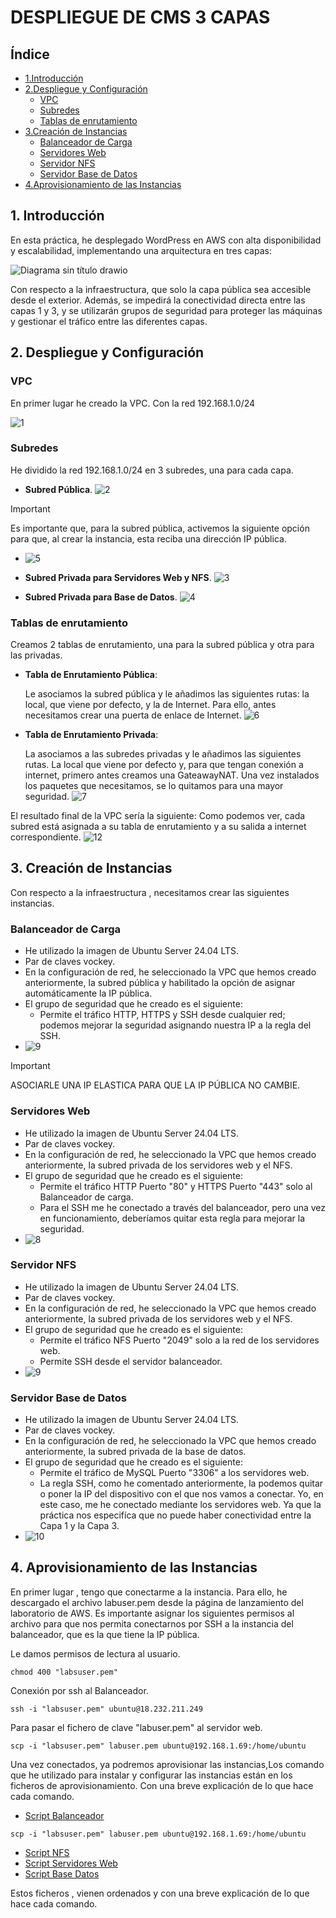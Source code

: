 # DESPLIEGUE DE CMS 3 CAPAS
## Índice
- [1.Introducción](#1.-introducción)
- [2.Despliegue y Configuración](#2.-despliegue-y-configuración)
  - [VPC](#vpc)
  - [Subredes](#subredes)
  - [Tablas de enrutamiento](#tablas-de-enrutamiento)
- [3.Creación de Instancias](#3.Creación-de-Instancias)
    - [Balanceador de Carga](#balanceador-de-carga)
    - [Servidores Web](#servidores-web)
    - [Servidor NFS](#servidor-nfs)
    - [Servidor Base de Datos](#servidor-base-de-datos)
- [4.Aprovisionamiento de las Instancias](#4.-Aprovisionamiento-de-las-Instancias)

## 1. Introducción
En esta práctica, he desplegado WordPress en AWS con alta disponibilidad y escalabilidad, implementando una arquitectura en tres capas:

![Diagrama sin título drawio](https://github.com/user-attachments/assets/5579930a-64b2-4dcd-8a3b-2728d578b601)

Con respecto a la infraestructura, que solo la capa pública sea accesible desde el exterior. Además, se impedirá la conectividad directa entre las capas 1 y 3, y se utilizarán grupos de seguridad para proteger las máquinas y gestionar el tráfico entre las diferentes capas.

## 2. Despliegue y Configuración

### VPC
En primer lugar he creado la VPC. Con la red 192.168.1.0/24

![1](https://github.com/user-attachments/assets/83229e7d-bc96-4ed9-93bd-eb05b4079127)

### Subredes
He dividido la red 192.168.1.0/24 en 3 subredes, una para cada capa.
* **Subred Pública**.
![2](https://github.com/user-attachments/assets/0a33a75a-618a-422f-97bc-19de53c3e03b)

> [!IMPORTANT]
> Es importante que, para la subred pública, activemos la siguiente opción para que, al crear la instancia, esta reciba una dirección IP pública.

* ![5](https://github.com/user-attachments/assets/d19378e0-d232-4bdb-ae86-d1cbdfaa71bd)

* **Subred Privada para Servidores Web y NFS**.
![3](https://github.com/user-attachments/assets/145271ac-1950-40c4-a008-7e914b06d838)

* **Subred Privada para Base de Datos**.
![4](https://github.com/user-attachments/assets/4d28a357-ab87-4a9c-a3cd-4e5b5a95c2d6)

### Tablas de enrutamiento
Creamos 2 tablas de enrutamiento, una para la subred pública y otra para las privadas.

* **Tabla de Enrutamiento Pública**:
  
  Le asociamos la subred pública y le añadimos las siguientes rutas: la local, que viene por defecto, y la de Internet. Para ello, antes necesitamos crear una puerta de enlace de Internet.
  ![6](https://github.com/user-attachments/assets/ffa1d6dc-a7aa-43e4-a257-11652da05f24)
  
* **Tabla de Enrutamiento Privada**:
  
  La asociamos a las subredes privadas y le añadimos las siguientes rutas. La local que viene por defecto y, para que tengan conexión a internet, primero antes creamos una GateawayNAT. Una vez instalados los paquetes que necesitamos, se lo quitamos para una mayor seguridad.
  ![7](https://github.com/user-attachments/assets/9f7f3315-d39a-435e-979c-bcdaacd4d7ad)

El resultado final de la VPC sería la siguiente:
Como podemos ver, cada subred está asignada a su tabla de enrutamiento y a su salida a internet correspondiente.
![12](https://github.com/user-attachments/assets/deef59b0-6d52-4674-b29d-ab887b3588f2)

## 3. Creación de Instancias
Con respecto a la infraestructura , necesitamos crear las siguientes instancias.

### Balanceador de Carga
  * He utilizado la imagen de Ubuntu Server 24.04 LTS.
  * Par de claves vockey.
  * En la configuración de red, he seleccionado la VPC que hemos creado anteriormente, la subred pública y habilitado la opción de asignar automáticamente la IP pública.
  * El grupo de seguridad que he creado es el siguiente:
    * Permite el tráfico HTTP, HTTPS y SSH desde cualquier red; podemos mejorar la seguridad asignando nuestra IP a la regla del SSH.
  * ![9](https://github.com/user-attachments/assets/6ccce951-67c8-464f-95f6-4d52ff178e65)

> [!IMPORTANT]
> ASOCIARLE UNA IP ELASTICA PARA QUE LA IP PÚBLICA NO CAMBIE.

### Servidores Web
  * He utilizado la imagen de Ubuntu Server 24.04 LTS.
  * Par de claves vockey.
  * En la configuración de red, he seleccionado la VPC que hemos creado anteriormente, la subred privada de los servidores web y el NFS.
  * El grupo de seguridad que he creado es el siguiente:
    * Permite el tráfico HTTP Puerto "80" y HTTPS Puerto "443" solo al Balanceador de carga.
    * Para el SSH me he conectado a través del balanceador, pero una vez en funcionamiento, deberíamos quitar esta regla para mejorar la seguridad.
  * ![8](https://github.com/user-attachments/assets/6dff5aaf-3aef-4dcf-9301-c67396d396c6)

### Servidor NFS
  * He utilizado la imagen de Ubuntu Server 24.04 LTS.
  * Par de claves vockey.
  * En la configuración de red, he seleccionado la VPC que hemos creado anteriormente, la subred privada de los servidores web y el NFS.
  * El grupo de seguridad que he creado es el siguiente:
    * Permite el tráfico NFS Puerto "2049" solo a la red de los servidores web.
    * Permite SSH desde el servidor balanceador.
  * ![9](https://github.com/user-attachments/assets/d412ab3a-d7fc-431b-9111-6ea1bf3a3053)

### Servidor Base de Datos
  * He utilizado la imagen de Ubuntu Server 24.04 LTS.
  * Par de claves vockey.
  * En la configuración de red, he seleccionado la VPC que hemos creado anteriormente, la subred privada de la base de datos.
  * El grupo de seguridad que he creado es el siguiente:
    * Permite el tráfico de MySQL Puerto "3306" a los servidores web.
    * La regla SSH, como he comentado anteriormente, la podemos quitar o poner la IP del dispositivo con el que nos vamos a conectar. Yo, en este caso, me he conectado mediante los servidores web. Ya que la práctica nos especifíca que no puede haber conectividad entre la Capa 1 y la Capa 3.
  * ![10](https://github.com/user-attachments/assets/275659f4-3bf2-4035-b743-67ab6d10c389)

## 4. Aprovisionamiento de las Instancias
En primer lugar , tengo que  conectarme a la instancia. Para ello, he descargado el archivo labuser.pem desde la página de lanzamiento del laboratorio de AWS. Es importante asignar los siguientes permisos al archivo para que nos permita conectarnos por SSH a la instancia del balanceador, que es la que tiene la IP pública.

Le damos permisos de lectura al usuario.
```
chmod 400 "labsuser.pem"
```
Conexión por ssh al Balanceador.
```
ssh -i "labsuser.pem" ubuntu@18.232.211.249
```
Para pasar el fichero de clave "labuser.pem" al servidor web.
```
scp -i "labsuser.pem" labuser.pem ubuntu@192.168.1.69:/home/ubuntu
```

Una vez conectados, ya podremos aprovisionar las instancias,Los comando que he utilizado para instalar y configurar las instancias están en los ficheros de aprovisionamiento. Con una breve explicación de lo que hace cada comando.

* [Script Balanceador](BALANaprov.sh)
```
scp -i "labsuser.pem" labuser.pem ubuntu@192.168.1.69:/home/ubuntu
```
* [Script NFS](NFSaprov.sh)
* [Script Servidores Web](WEBaprov.sh)
* [Script Base Datos](BDaaprov.sh)

Estos ficheros , vienen ordenados y  con una breve explicación de lo que hace cada comando.




